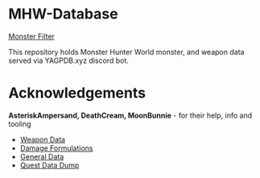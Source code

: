 # MHW-Database

[Monster Filter](https://robomeche.github.io/MHW-Database/)

This repository holds Monster Hunter World monster, and weapon data served via YAGPDB.xyz discord bot.

# Acknowledgements
**AsteriskAmpersand, DeathCream, MoonBunnie** - for their help, info and tooling
+ [Weapon Data](https://bit.ly/MHWIWeaponAttackTables)
+ [Damage Formulations](https://bit.ly/MHWIDamageFormula)
+ [General Data](https://bit.ly/MHWIGeneralDataSheet)
+ [Quest Data Dump](https://github.com/AsteriskAmpersand/QuestDataDump)